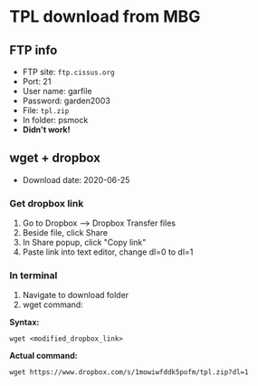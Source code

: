 # TPL download from MBG

## FTP info
* FTP site: `ftp.cissus.org`
* Port: 21
* User name: garfile
* Password: garden2003
* File: `tpl.zip`
* In folder: psmock
* **Didn't work!**

## wget + dropbox

* Download date: 2020-06-25

### Get dropbox link

1. Go to Dropbox --> Dropbox Transfer files
2. Beside file, click Share
3. In Share popup, click "Copy link"
4. Paste link into text editor, change dl=0 to dl=1

### In terminal

1. Navigate to download folder
2. wget command:

**Syntax:**

```
wget <modified_dropbox_link>
```

**Actual command:**

```
wget https://www.dropbox.com/s/1mowiwfddk5pofm/tpl.zip?dl=1
```